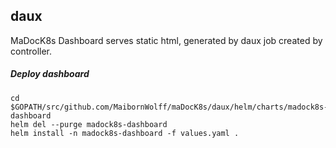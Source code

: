 ## daux

MaDocK8s Dashboard serves static html, generated by daux job created by controller.

##### Deploy dashboard

```
cd $GOPATH/src/github.com/MaibornWolff/maDocK8s/daux/helm/charts/madock8s-dashboard
helm del --purge madock8s-dashboard
helm install -n madock8s-dashboard -f values.yaml .
```
